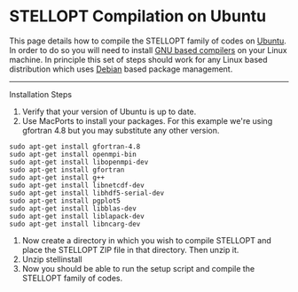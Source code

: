 STELLOPT Compilation on Ubuntu
==============================

This page details how to compile the STELLOPT family of codes on
[Ubuntu](@http://www.ubuntu.com/). In order to do so you will need to
install [GNU based compilers](@http://gcc.gnu.org/) on your Linux
machine. In principle this set of steps should work for any Linux based
distribution which uses [Debian](@https://www.debian.org/) based package
management.

------------------------------------------------------------------------

Installation Steps

1.  Verify that your version of Ubuntu is up to date.
2.  Use MacPorts to install your packages. For this example we\'re using
    gfortran 4.8 but you may substitute any other version.

<!-- -->

    sudo apt-get install gfortran-4.8
    sudo apt-get install openmpi-bin
    sudo apt-get install libopenmpi-dev
    sudo apt-get install gfortran
    sudo apt-get install g++
    sudo apt-get install libnetcdf-dev
    sudo apt-get install libhdf5-serial-dev
    sudo apt-get install pgplot5
    sudo apt-get install libblas-dev
    sudo apt-get install liblapack-dev
    sudo apt-get install libncarg-dev

1.  Now create a directory in which you wish to compile STELLOPT and
    place the STELLOPT ZIP file in that directory. Then unzip it.
2.  Unzip stellinstall
3.  Now you should be able to run the setup script and compile the
    STELLOPT family of codes.

